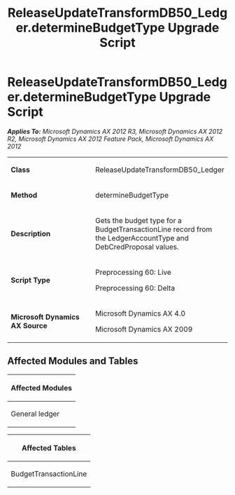 ﻿---
title: ReleaseUpdateTransformDB50_Ledger.determineBudgetType Upgrade Script
TOCTitle: ReleaseUpdateTransformDB50_Ledger.determineBudgetType Upgrade Script
ms:assetid: abd55072-2a4c-2b66-1609-b794e7e6080b
ms:mtpsurl: https://msdn.microsoft.com/en-us/library/JJ686490(v=AX.60)
ms:contentKeyID: 49710445
ms.date: 05/18/2015
mtps_version: v=AX.60
---

# ReleaseUpdateTransformDB50\_Ledger.determineBudgetType Upgrade Script 


_**Applies To:** Microsoft Dynamics AX 2012 R3, Microsoft Dynamics AX 2012 R2, Microsoft Dynamics AX 2012 Feature Pack, Microsoft Dynamics AX 2012_

<table>
<colgroup>
<col style="width: 50%" />
<col style="width: 50%" />
</colgroup>
<tbody>
<tr class="odd">
<td><p><strong>Class</strong></p></td>
<td><p>ReleaseUpdateTransformDB50_Ledger</p></td>
</tr>
<tr class="even">
<td><p><strong>Method</strong></p></td>
<td><p>determineBudgetType</p></td>
</tr>
<tr class="odd">
<td><p><strong>Description</strong></p></td>
<td><p>Gets the budget type for a BudgetTransactionLine record from the LedgerAccountType and DebCredProposal values.</p></td>
</tr>
<tr class="even">
<td><p><strong>Script Type</strong></p></td>
<td><p>Preprocessing 60: Live</p>
<p>Preprocessing 60: Delta</p></td>
</tr>
<tr class="odd">
<td><p><strong>Microsoft Dynamics AX Source</strong></p></td>
<td><p>Microsoft Dynamics AX 4.0</p>
<p>Microsoft Dynamics AX 2009</p></td>
</tr>
</tbody>
</table>


## Affected Modules and Tables

<table>
<colgroup>
<col style="width: 100%" />
</colgroup>
<thead>
<tr class="header">
<th><p>Affected Modules</p></th>
</tr>
</thead>
<tbody>
<tr class="odd">
<td><p>General ledger</p></td>
</tr>
</tbody>
</table>


<table>
<colgroup>
<col style="width: 100%" />
</colgroup>
<thead>
<tr class="header">
<th><p>Affected Tables</p></th>
</tr>
</thead>
<tbody>
<tr class="odd">
<td><p>BudgetTransactionLine</p></td>
</tr>
</tbody>
</table>

  


